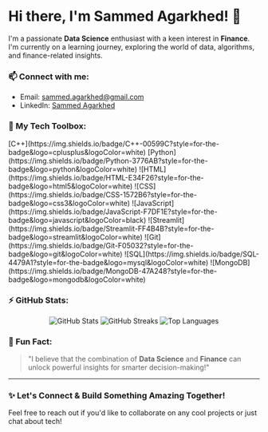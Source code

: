 # Hi there, I'm Sammed Agarkhed! 👋

I'm a passionate **Data Science** enthusiast with a keen interest in **Finance**. I'm currently on a learning journey, exploring the world of data, algorithms, and finance-related insights. 

### 📫 Connect with me:
- Email: [sammed.agarkhed@gmail.com](mailto:sammed.agarkhed@gmail.com)
- LinkedIn: [Sammed Agarkhed](https://www.linkedin.com/in/sammed-agarkhed)



### 🔧 My Tech Toolbox:
<p align="left">
  <!-- Dynamically generated tech stack with badges using a GitHub Action -->
  [C++](https://img.shields.io/badge/C++-00599C?style=for-the-badge&logo=cplusplus&logoColor=white)
  [Python](https://img.shields.io/badge/Python-3776AB?style=for-the-badge&logo=python&logoColor=white)
  ![HTML](https://img.shields.io/badge/HTML-E34F26?style=for-the-badge&logo=html5&logoColor=white)
  ![CSS](https://img.shields.io/badge/CSS-1572B6?style=for-the-badge&logo=css3&logoColor=white)
  ![JavaScript](https://img.shields.io/badge/JavaScript-F7DF1E?style=for-the-badge&logo=javascript&logoColor=black)
  ![Streamlit](https://img.shields.io/badge/Streamlit-FF4B4B?style=for-the-badge&logo=streamlit&logoColor=white)
  ![Git](https://img.shields.io/badge/Git-F05032?style=for-the-badge&logo=git&logoColor=white)
  ![SQL](https://img.shields.io/badge/SQL-4479A1?style=for-the-badge&logo=mysql&logoColor=white)
  ![MongoDB](https://img.shields.io/badge/MongoDB-47A248?style=for-the-badge&logo=mongodb&logoColor=white)
</p>


### ⚡ GitHub Stats:
<p align="center">
  <!-- Dynamically generated GitHub Stats using an API -->
  <img src="https://github-readme-stats.vercel.app/api?username=sammedagarkhed&show_icons=true&theme=radical" alt="GitHub Stats">
  <img src="https://github-readme-streak-stats.herokuapp.com/?user=sammedagarkhed&theme=radical" alt="GitHub Streaks">
  <img src="https://github-readme-stats.vercel.app/api/top-langs/?username=sammedagarkhed&layout=compact&theme=radical" alt="Top Languages">
</p>

### 🎯 Fun Fact:
> "I believe that the combination of **Data Science** and **Finance** can unlock powerful insights for smarter decision-making!"

---

### ✨ Let's Connect & Build Something Amazing Together!
Feel free to reach out if you'd like to collaborate on any cool projects or just chat about tech!
